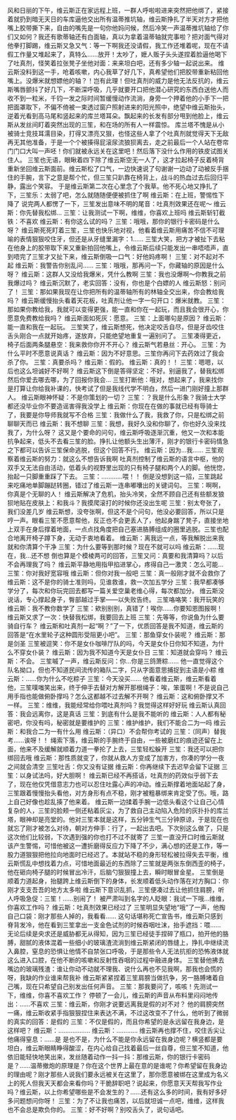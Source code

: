 风和日丽的下午，维云斯正在家远程上班，一群人呼啦啦进来突然把他绑了，紧接着就扔到暗无天日的车库逼他交出所有温蒂推坑轴，维云斯挣扎了半天对方才把他嘴上胶带撕下来，自由的嘴先是一句你他妈问候，然后冷笑一声温蒂推坑轴给了你们又如何？我还有歌蒂轴还有白面轴，真以为拿着温蒂轴就完事啦？把对面气得对他拳打脚踢，维云斯又急又气：等一下啊我还没请假，我工作还堆着呢，现在不请假工作量又堆起来了，真特么……放开！太吵了，嬷人贩子头头遂捏着脸逼他喝下了吐真剂，怪笑着拉张凳子坐他对面：来来坦白吧，还有多少轴一起说出来。
维云斯没料到这一手，呛着咳嗽，内心我草了好几下，真希望他们把胶带重新粘回他嘴上。没爆米就想嫖他的轴？！岂有此理！但吐真剂的威力是他无法反抗的，维云斯嘴唇颤抖了好几下，不断深呼吸，几乎就要开口把他潜心研究的东西白送他人而收不到一粒米，千钧一发之际时间暂缓慢动作流淌，身旁一个押着他的小手下一把把面罩取下，不偏不倚被一束透过窗户照射进来的阳光照中，绝望中维云斯抬头，逆着光看到高马尾和竖起来的库兰塔耳朵。飘起来的长发有部分甩到他脸上，维云斯从发丝间盯着突然出现的三笙，和在场的所有人一样震惊。
库兰塔不愧是从小被骑士竞技耳濡目染，打得又漂亮又狠，也怪这些人拿了个吐真剂就觉得天下无敌再无其他准备，于是一个个被揍得屁滚尿流狼狈离去，走之前最后一个人站在卷帘门门口大叫一声呸！你们就被永远关在这里吧！然后落下没什么作用的铁皮试图关住人。
三笙也无语，眼瞅着四下除了维云斯空无一人了，这才拉起椅子反着椅背重新坐回维云斯面前。维云斯松了口气，一边快速说了句谢谢一边动了动被反手捆住的手腕，言下之意是帮个忙，但三笙只趴靠在椅背上，战斗的热血过去后回归平静，露出个笑容。
于是维云斯第二次在心里念了个我草。他不死心地又挣扎了下，三笙乐：太弱了吧，怎么就随随便便被抓住了啊
维云斯：在上班，警惕性下降了
说完两人都愣了一下，三笙发出意味不明的尾音：吐真剂效果还在呢～
维云斯：你先替我松绑…
三笙：让我测试一下啊，维维，你喜欢上班吗
维云斯斩钉截铁：不喜欢
维云斯：有你这么试的吗？
三笙：哦哦，那你的银行卡密码是什么呀？
维云斯死死盯着三笙，三笙也快乐地对视，他看着维云斯用痛苦不信不可理喻的表情狠狠咬住牙，但还是从牙缝里漏字：1……
三笙大笑，把方才被扯下去粘在他身上的胶带取下来又重新拍回他嘴上，令维云斯后续只能发出一串唔唔声，直到唔完了三笙才又扯下来，维云斯倒吸一口气：好他妈疼啊！
三笙：对不起对不起
维云斯：我警告你别乱问……
三笙：哦哦，那再问一下，你藏轴的原因是什么呀？
维云斯：这群人又没给我爆米，凭什么教啊
三笙：我也没爆啊～你教我之前我爆过吗？
维云斯沉默了，老实回答：没有，你也是个白嫖的人
维云斯怒：别问了！
三笙：那如果我现在让你把所有的温蒂轴所有的林轴全交出来，你会教给我吗？
维云斯缓慢抬头看着天花板，吐真剂让他一字一句开口：爆米就教。
三笙：那如果你教给我，我就可以变得更强，能一直和你在一起玩，而且我会很开心，你愿意免费教给我吗？
维云斯面如死灰：愿意。
三笙：上面哪句是原因？
维云斯：能一直和我在一起玩。
三笙笑了，维云斯想死，他决定咬舌自尽，但是牙齿咬住舌头刚合一点就开始疼，遂放弃，只能绝望地重复一遍别问了。
三笙凑得更近，椅子后面两条腿悬空：我来救你你开不开心？
维云斯气若悬丝：开心。
三笙：为什么平时不愿意说真话？
维云斯：因为不好意思。三笙你再问下去药效过了我会杀了你。
三笙：真要杀吗？
维云斯：假的。
维云斯：真的！！
三笙：嗯嗯，以后也这么坦诚好不好啊？
维云斯这下倒是答得坚定：不好。别逼我了，替我松绑然后你爱去哪去哪，为了回报你我会…
三笙打断他：哦对，想起来了，我来找你是打算让你给我补课的，快考试了但是我线代学不明白，然后一进门刚好撞上那群人。
维云斯眼神怀疑：不是你策划的一切？
三笙：？我是什么形象？我骑士大学都还没毕业你不要造谣害得我没学上
维云斯：你现在在做的事就已经有辱骑士了，我要是你导师我就写不合格
三笙：我做什么了我，我救了你，只是松绑之前聊聊天而已
维云斯：我不想聊
三笙：我想，我好久没和你聊了，你也好久没来找我了，为什么呀？
这又是个要命的问句，维云斯呼吸逐渐沉重，他又一次和本能抗争起来，低头不去看三笙的脸。挣扎让他额头生出薄汗，刚才的银行卡密码情急之下都可以告诉三笙保命逃脱，但这个回答不行。
维云斯：因为…我……
三笙观察着维云斯的努力：就这么不想告诉我啊
吐真剂控制了维云斯的语言中枢，他的双手又无法自由活动，低着头的视野里出现的只有椅子腿和两个人的脚。他恍惚，抬起一只脚重重踩了下去。
三笙：…………喂！！
倒是没想到这一招，三笙跳起来吃痛地单脚蹦跶转圈，错过了维云斯一连串嘟囔出的关键词句。
三笙：啊啊，你真是个无聊的人！
维云斯解决了危机，抬头冷笑，全然不顾自己还有些额发狼狈地贴在皮肤上：和我斗？我摸爬滚打的时候你还没出生呢
三笙：别太夸张了，我们没差几岁
维云斯想，没夸张啊，但这不是个问句，他没必要回答，所以只是哼一声。眼看三笙不愿意帮他，反正也不会更丢人了，他起身踹了凳子，直接坐地上双手在身后撑着地面，一点点找角度把自己塞进胳膊组成的圈里逃脱。三笙也配合地离开椅子蹲下身，无动于衷地看着。
维云斯：离我远一点，等我解脱出来我就和你清算个干净
三笙：为什么要等到那时候？现在不就可以吗
维云斯：……现在，我…还不想
倒也算是个模棱两可的回答，三笙又问：真要和我清算吗？以后不会再理我了吗？
维云斯平静地用指甲掐进掌心，疼得自己一激灵：怎么可能…
三笙：你对我好宽容哦
维云斯：但你对我一般吧
三笙：真一般刚才就不会救你了
维云斯：这不是你的骑士准则吗，见谁救谁，救一次加五学分
三笙：我早都凑够学分了，每次和你玩完回去都写一篇关爱空巢老维心得，每次都加分。
维云斯没说话，专心撑起身子，臀部越过手掌——以失败告终。
三笙咯咯笑：我开玩笑的
维云斯：我不教你数学了
三笙：欸别别别，真错了！唉你……你要知恩图报啊！
维云斯又求了一次：快替我松绑，我要回去上班
三笙：先等等，你说鱼为什么要骑自行车？
维云斯和吐真剂一起“啊？”了一下，优质回答是我不知道，维云斯的回答是“在水里轮子这种圆形受阻更小吧”。
三笙：那鱼穿女仆装呢？
维云斯：那是剑圣
三笙被逗笑：你不是女仆咖啡厅队的吗，今天是女仆日你知不知道，为什么不穿女仆装？
维云斯：因为我不知道今天是女仆日
三笙：知道就会穿吗？
维云斯：不会。
三笙嘁了一声，维云斯反问：你…你是三鸽萧粽……
他一直觉得这个队名拗口，但也不知道民间流传的箱队二字，只从字面意思捕捉到主语是小粽
维云斯：……你为什么不吃粽子
三笙：今天没买……
他看着维云斯，维云斯看着他，三笙噗嗤笑出来，终于伸手去替对方解开那根绳子：唉，笨蛋啊！不是说自己用手指也能做俯卧撑吗？怎么这都越不过去解不开啊？
维云斯：这和俯卧撑又不一样。
三笙：维维，我能经常给你喂吐真剂吗？我觉得这样好好玩
维云斯认真回答：我会远离你，这是真话
三笙：到底有什么是我不能听的
维云斯：人人都有秘密吧，你没有吗，秘密就是要维护的
三笙：维护维护，我们不能合二为一吗
维云斯：和我合二为一有什么用
维云斯：（异口）不会帮你考试的
三笙：（同声）替我考……诶呀！！
绳索下落，维云斯的手腕终于自由，一些被磨红的痕迹还留在上面，他来不及缓解就顺着力道一拳抡了上去，三笙轻松躲开
三笙：我还可以把你绑回去哦
维云斯：那性质就变了，你就从救人方变成了加害方，你凑的学分一夜之间就会清空
三笙吐舌：你又没有证据
维云斯：你再继续下去迟早会留下证据
三笙：以身试法吗，好大胆啊！
维云斯已经不再搭话，吐真剂的药效似乎弱下去了，现在他仅凭借意志力也可以忍住吐露心声的冲动。维云斯撑着地面站起了身，三笙跟着慢慢抬头看他，对方身形有点不稳，刚才被粗暴绑来肯定受了伤。哦，路上自己好像也趁乱揍了他来着。
维云斯一边揉着手腕一边低头看这个让自己心情复杂的人，三笙的脸颊一侧还粘着灰尘，为了救自己主动陷入危险的灰扑扑的库兰塔，眼神却是亮堂的。他对三笙本就是这样，五分钟生气三分钟原谅，于是现在也就忘了刚才被怎么对待，朝对方伸手：行了，一起出去吧。下次别这么做了，只是这次他们比较弱，下次遇到强的你也打不过不就寄了
三笙一直没开口时维云斯就该产生警惕，可惜他被这一遭折磨得反应力下降了不少，满心想的还是工作，等一股力道狠狠把他拉向地面时已经迟了。本就站不稳的身形轻松被拉得失去平衡，维云斯慌乱中想找着力点，可惜地面最近的东西除了三笙就是两张东倒西歪的椅子，他在砸向椅子腿的时候冒出冷汗，后脑勺狠狠撞上去，瞬时眼冒金星。
三笙倒是顺着力道起身，抬腿跨上维云斯倒下的身体，长发顺着低头动作落在对方胸口：你刚才支支吾吾的地方太多啦
维云斯下意识乱抓，三笙便凑过去让他抓住肩膀，听人呼吸急促：三笙！……别闹了！
被严肃叫到名字的人眨眼：我试一下哦…维维，你喜欢工作吗？
维云斯：吐真剂效果已经过了
三笙明显失望地“哦”了一声，他掏自己口袋：刚才那些人掉的，我看看……
这句话堪称死亡宣告书，维云斯只感到脊背发冷，他在看到三笙拿出一支金色试剂的时候吞咽吐沫，抬手遮挡：喂……
无论后续是央求还是威胁都无从得知，因为三笙已经徒手捏碎了瓶口，拍开他的胳膊，甜腻的液体混着一些细小的玻璃渣流淌到维云斯紧闭的唇缝上，挣扎中继续流入鼻腔，窒息的恐惧让他情不自禁张口呼吸，于是那些令人无法抗拒的恐怖液体就这么进入口腔，在他不断的咳嗽和反射性吞咽的过程中融进身体。
三笙替他拂去嘴边的玻璃残渣：谁让你动不动就不理我、说什么再也不见我啊，那我也会慌的呀，我缺的作业谁来帮我补
维云斯紧紧捏着三笙肩膀当做抗争，另一胳膊堵着自己嘴，现在只希望自己别发出任何声音。
三笙：那我要问了，咳咳！先测试一下，维维，你喜不喜欢工作？
停顿了一会儿，维云斯的声音从布料里闷闷地传出：……不喜欢
三笙：维云斯，你刚才说要远离我是假的对不对？
他的肩膀突然一痛，维云斯收紧手指狠狠捏住来表达不满，不过这改变不了什么，他听到了微弱的真实的回答：是假的
三笙：不仅是假的，而且你希望的是永远留在我身边，是这样吧？
维云斯：………………
维云斯：…………
维云斯再也撑不住，咬住舌尖让他痛得窒息：……是
是也不是，为什么不能是你永远留在我身边呢？横竖都是要坦白，维云斯眼睛睁得酸涩，在内心给自己找着最后一丝自尊，但三笙不知道，他依旧能轻快地笑出来，发丝随着动作一抖一抖：那维云斯，你的银行卡密码是？……温蒂撤炮的原理是？你在这个世界上最在意的是谁呢？你希望留在我身边的理由呢？刚才那些人说我们要永远被关在这里了，那你愿意被绑在这里成为名义上的死人但我天天都会来看你吗？干脆辞职吧？说起来，你愿意天天帮我写作业吗？维云斯，以上你希望哪些是不会发生的？……还有这么多的时间，我有好多好多问题想问你呀！
三笙：为了不让我也痛苦，以后就坦诚一点吧，维维，这样我也不会总是欺负你的。
三笙：好不好啊？别咬舌头了，说句话吧。


